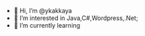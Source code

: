 - 👋 Hi, I’m @ykakkaya
- 👀 I’m interested in Java,C#,Wordpress,.Net;
- 🌱 I’m currently learning 


<!---
ykakkaya/ykakkaya is a ✨ special ✨ repository because its `README.md` (this file) appears on your GitHub profile.
You can click the Preview link to take a look at your changes.
--->
